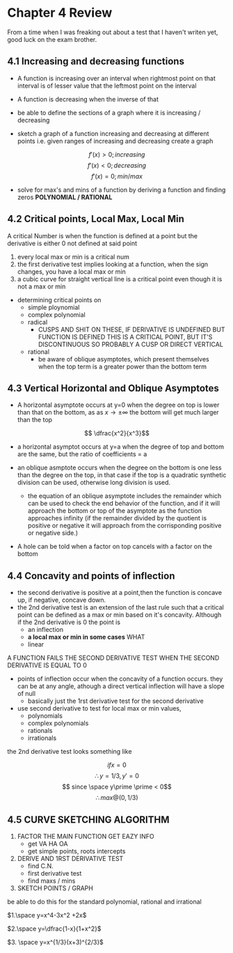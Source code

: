 # Chapter 4 Review

From a time when I was freaking out about a test that I haven't writen yet, good luck on the exam brother.

## 4.1 Increasing and decreasing functions

- A function is increasing over an interval when rightmost point on that interval is of lesser value that the leftmost point on the interval
- A function is decreasing when the inverse of that

- be able to define the sections of a graph where it is increasing / decreasing
- sketch a graph of a function increasing and decreasing at different points i.e. given ranges of increasing and decreasing create a graph

$$f\prime (x) > 0; increasing$$
$$f\prime (x) < 0; decreasing$$
$$f\prime (x) = 0; min/max$$

- solve for max's and mins of a function by deriving a function and finding zeros **POLYNOMIAL / RATIONAL**

## 4.2 Critical points, Local Max, Local Min

A critical Number is when the function is defined at a point but the derivative is either 0 not defined at said point

1. every local max or min is a critical num
2. the first derivative test implies looking at a function, when the sign changes, you have a local max or min
3. a cubic curve for straight vertical line is a critical point even though it is not a max or min

- determining critical points on
  - simple ploynomial
  - complex polynomial
  - radical
    - CUSPS AND SHIT ON THESE, IF DERIVATIVE IS UNDEFINED BUT FUNCTION IS DEFINED THIS IS A CRITICAL POINT, BUT IT'S DISCONTINUOUS SO PROBABLY A CUSP OR DIRECT VERTICAL
  - rational
    - be aware of oblique asymptotes, which present themselves when the top term is a greater power than the bottom term

## 4.3 Vertical Horizontal and Oblique Asymptotes

- A horizontal asymptote occurs at y=0 when the degree on top is lower than that on the bottom, as as $x\rightarrow \pm \infty$ the bottom will get much larger than the top

$$ \dfrac{x^2}{x^3}$$

- a horizontal asymptot occurs at y=a when the degree of top and bottom are the same, but the ratio of coefficients = a

- an oblique asmptote occurs when the degree on the bottom is one less than the degree on the top, in that case if the top is a quadratic synthetic division can be used, otherwise long division is used.

  - the equation of an oblique asymptote includes the remainder which can be used to check the end behavior of the function, and if it will approach the bottom or top of the asymptote as the function approaches infinity (if the remainder divided by the quotient is positive or negative it will approach from the corrisponding positive or negative side.)

- A hole can be told when a factor on top cancels with a factor on the bottom

## 4.4 Concavity and points of inflection

- the second derivative is positive at a point,then the function is concave up, if negative, concave down.
- the 2nd derivative test is an extension of the last rule such that a critical point can be defined as a max or min based on it's concavity. Although if the 2nd derivative is 0 the point is
  - an inflection
  - **a local max or min in some cases** WHAT
  - linear

A FUNCTION FAILS THE SECOND DERIVATIVE TEST WHEN THE SECOND DERIVATIVE IS EQUAL TO 0

- points of inflection occur when the concavity of a function occurs.
  they can be at any angle, athough a direct vertical inflection will have a slope of null
  - basically just the 1rst derivative test for the second derivative
- use second derivative to test for local max or min values,
  - polynomials
  - complex polynomials
  - rationals
  - irrationals

the 2nd derivative test looks something like

$$ if x = 0$$
$$\therefore y=1/3, y\prime =0$$
$$ since \space y\prime \prime < 0$$
$$\therefore max @ (0, 1/3)$$

## 4.5 CURVE SKETCHING ALGORITHM

1. FACTOR THE MAIN FUNCTION GET EAZY INFO
   - get VA HA OA
   - get simple points, roots intercepts
2. DERIVE AND 1RST DERIVATIVE TEST
   - find C.N.
   - first derivative test
   - find maxs / mins
3. SKETCH POINTS / GRAPH

be able to do this for the standard polynomial, rational and irrational

$1.\space y=x^4-3x^2 +2x$

$2.\space y=\dfrac{1-x}{1+x^2}$

$3. \space y=x^{1/3}(x+3)^{2/3}$
